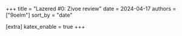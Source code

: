 +++
title = "Lazered #0: Zivoe review"
date = 2024-04-17
authors = ["9oelm"]
sort_by = "date"

[extra]
katex_enable = true
+++

